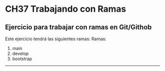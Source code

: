 # CH37 Trabajando con Ramas
## Ejercicio para trabajar con ramas en Git/Githob

Este ejercicio tendrá las siguientes ramas:
Ramas:
1. main
2. develop
3. bootstrap

---